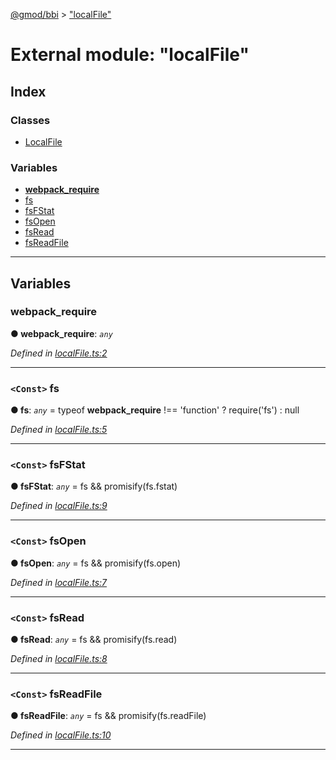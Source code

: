 [@gmod/bbi](../README.md) > ["localFile"](../modules/_localfile_.md)

# External module: "localFile"

## Index

### Classes

* [LocalFile](../classes/_localfile_.localfile.md)

### Variables

* [__webpack_require__](_localfile_.md#__webpack_require__)
* [fs](_localfile_.md#fs)
* [fsFStat](_localfile_.md#fsfstat)
* [fsOpen](_localfile_.md#fsopen)
* [fsRead](_localfile_.md#fsread)
* [fsReadFile](_localfile_.md#fsreadfile)

---

## Variables

<a id="__webpack_require__"></a>

###  __webpack_require__

**● __webpack_require__**: *`any`*

*Defined in [localFile.ts:2](https://github.com/gmod/bbi-js/blob/27f8971/src/localFile.ts#L2)*

___
<a id="fs"></a>

### `<Const>` fs

**● fs**: *`any`* =  typeof __webpack_require__ !== 'function' ? require('fs') : null

*Defined in [localFile.ts:5](https://github.com/gmod/bbi-js/blob/27f8971/src/localFile.ts#L5)*

___
<a id="fsfstat"></a>

### `<Const>` fsFStat

**● fsFStat**: *`any`* =  fs && promisify(fs.fstat)

*Defined in [localFile.ts:9](https://github.com/gmod/bbi-js/blob/27f8971/src/localFile.ts#L9)*

___
<a id="fsopen"></a>

### `<Const>` fsOpen

**● fsOpen**: *`any`* =  fs && promisify(fs.open)

*Defined in [localFile.ts:7](https://github.com/gmod/bbi-js/blob/27f8971/src/localFile.ts#L7)*

___
<a id="fsread"></a>

### `<Const>` fsRead

**● fsRead**: *`any`* =  fs && promisify(fs.read)

*Defined in [localFile.ts:8](https://github.com/gmod/bbi-js/blob/27f8971/src/localFile.ts#L8)*

___
<a id="fsreadfile"></a>

### `<Const>` fsReadFile

**● fsReadFile**: *`any`* =  fs && promisify(fs.readFile)

*Defined in [localFile.ts:10](https://github.com/gmod/bbi-js/blob/27f8971/src/localFile.ts#L10)*

___


